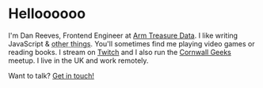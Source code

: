 # Helloooooo

I'm Dan Reeves, Frontend Engineer at [Arm Treasure Data](https://treasuredata.com). I like writing JavaScript & <abbr title="rust, lua, python, gdscript, html, css, etc">other things</abbr>. You'll sometimes find me playing video games or reading books. I stream on [Twitch](https://twitch.tv/rain_dish) and I also run the [Cornwall Geeks](https://join.cornwallgeeks.net) meetup. I live in the UK and work remotely.

Want to talk? [Get in touch!](/contact)
